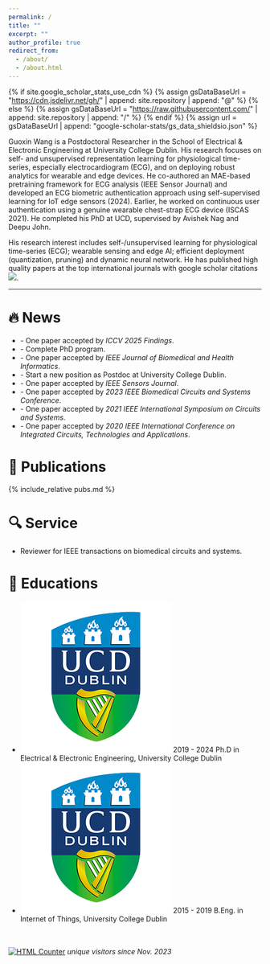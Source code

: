 ```yaml
---
permalink: /
title: ""
excerpt: ""
author_profile: true
redirect_from:
  - /about/
  - /about.html
---
```


{% if site.google_scholar_stats_use_cdn %}
{% assign gsDataBaseUrl = "https://cdn.jsdelivr.net/gh/" | append: site.repository | append: "@" %}
{% else %}
{% assign gsDataBaseUrl = "https://raw.githubusercontent.com/" | append: site.repository | append: "/" %}
{% endif %}
{% assign url = gsDataBaseUrl | append: "google-scholar-stats/gs_data_shieldsio.json" %}

<span class='anchor' id='about'></span>

Guoxin Wang is a Postdoctoral Researcher in the School of Electrical & Electronic Engineering at University College Dublin. His research focuses on self- and unsupervised representation learning for physiological time-series, especially electrocardiogram (ECG), and on deploying robust analytics for wearable and edge devices. He co-authored an MAE-based pretraining framework for ECG analysis (IEEE Sensor Journal) and developed an ECG biometric authentication approach using self-supervised learning for IoT edge sensors (2024). Earlier, he worked on continuous user authentication using a genuine wearable chest-strap ECG device (ISCAS 2021). He completed his PhD at UCD, supervised by Avishek Nag and Deepu John.

His research interest includes self-/unsupervised learning for physiological time-series (ECG); wearable sensing and edge AI; efficient deployment (quantization, pruning) and dynamic neural network. He has published high quality papers at the top international journals with google scholar citations <a href='https://scholar.google.com/citations?user=yo7t7CIAAAAJ'><img src="https://img.shields.io/endpoint?url={{ url | url_encode }}&logo=Google%20Scholar&labelColor=f6f6f6&color=9cf&style=flat&label=citations"></a>.

---

# 🔥 News

<title>Events</title>
<div class="bottom_box">
  <ul class="events">
    <li data-date="07/2025"> - One paper accepted by <i>ICCV 2025 Findings</i>. </li>
    <li data-date="12/2024"> - Complete PhD program. </li>
    <li data-date="09/2024"> - One paper accepted by <i>IEEE Journal of Biomedical and Health Informatics</i>. </li>
    <li data-date="06/2024"> - Start a new position as Postdoc at University College Dublin. </li>
    <li data-date="05/2024"> - One paper accepted by <i>IEEE Sensors Journal</i>. </li>
    <li data-date="10/2023"> - One paper accepted by <i>2023 IEEE Biomedical Circuits and Systems Conference</i>. </li>
    <li data-date="03/2021"> - One paper accepted by <i>2021 IEEE International Symposium on Circuits and Systems</i>. </li>
    <li data-date="09/2020"> - One paper accepted by <i>2020 IEEE International Conference on Integrated Circuits, Technologies and Applications</i>. </li>
  </ul>
</div>

# 📝 Publications

{% include_relative pubs.md %}

# 🔍 Service

- Reviewer for IEEE transactions on biomedical circuits and systems.

<!-- # 🎖 Honors and Awards

<ul class="honors-list honors-has-logo">
  <li>
    <span class="honor-year">2025</span>
    <span class="honor-logos logos-center">
      <span class="logo-chip">
        <img class="honor-logo" src="images/logos/crunch.png" alt="Crunch">
      </span>
      <img class="honor-logo" src="images/logos/schmidt.png" alt="The Eric and Wendy Schmidt Center">
    </span>
    <span class="honor-title">Autoimmune Disease Machine Learning Challenge #1</span>
    <span class="honor-rank rank-top3">3rd place</span>
  </li>
  <li>
    <span class="honor-year">2023</span>
    <span class="honor-logos logos-center">
      <img class="honor-logo" src="images/logos/drivendata.svg" alt="DrivenData">
    </span>
    <span class="honor-title">DrivenData VisioMel Melanoma relapse prediction Challenge</span>
    <span class="honor-rank rank-top5">5th place</span>
  </li>
</ul> -->

# 📖 Educations

<ul class="edu-list">
  <li>
    <img src="images/ucd.png" class="edu-logo" alt="">
    <span class="edu-date">2019 - 2024 </span>
    <span class="edu-text">Ph.D in Electrical & Electronic Engineering, University College Dublin</span>
  </li>
  <li>
    <img src="images/ucd.png" class="edu-logo" alt="">
    <span class="edu-date">2015 - 2019</span>
    <span class="edu-text">B.Eng. in Internet of Things, University College Dublin</span>
  </li>
</ul>

<p>
&nbsp;
&nbsp;
<br/>
<br/>
<a href="https://www.easycounter.com/">
<img src="https://www.easycounter.com/counter.php?valeyard"
border="0" alt="HTML Counter"></a>
<i font size="3">unique visitors since Nov. 2023</i>
</p>
